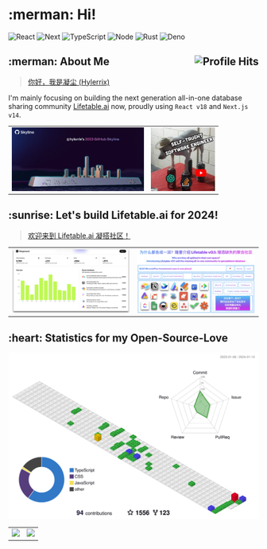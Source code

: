 <h1>:merman: Hi!</h1>

<p>
<img alt="React" src="https://img.shields.io/badge/-React-61DAFB?style=flat&logo=react&logoColor=white" />
<img alt="Next" src="https://img.shields.io/badge/-Next-000000?style=flat&logo=Next.js&logoColor=white" />
<img alt="TypeScript" src="https://img.shields.io/badge/-TypeScript-007ACC?style=flat&logo=typeScript&logoColor=white" />
<img alt="Node" src="https://img.shields.io/badge/-Node-339933?style=flat&logo=node.js&logoColor=white" />
<img alt="Rust" src="https://img.shields.io/badge/-Rust-AA6744?style=flat&logo=Rust&logoColor=white" />
<img alt="Deno" src="https://img.shields.io/badge/-Deno-000000?style=flat&logo=Deno&logoColor=white" />
</p>

<h2>:merman: About Me <img align="right" alt="Profile Hits" src="https://komarev.com/ghpvc/?username=hylerrix&style=flat-square"></h2>

> [你好，我是凝尘 (Hylerrix)](https://lifetable.feishu.cn/wiki/TPCdwDi44iCXojkazI4clA5Onyg)

I'm mainly focusing on building the next generation all-in-one database sharing community [Lifetable.ai](https://lifetable.ai) now, proudly using `React v18` and `Next.js v14`.

<table cellspacing="0" cellpadding="0" style="border: none;">
  <tr>
    <td>
      <!-- <a href=""> -->
      <img height="128px" src="./assets/hylerrix-github-review-2023.webp" />
      <!-- </a> -->
    </td>
    <td>
      <!-- <a> -->
      <img height="128px" src="./assets/self-taught-engineer.webp" />
      <!-- </a> -->
    </td>
  </tr>
</table>

<h2>:sunrise: Let's build <a src="https://lifetable.ai" target="__blank">Lifetable.ai</a> for 2024!</h2>

> [欢迎来到 Lifetable.ai 凝搭社区！](https://lifetable.feishu.cn/wiki/DTNKwjQQJiVuv6kDd5jc5W0Xnjh)

<table>
  <tbody>
    <tr>
      <td style="width: 50%;"><img src="./assets/lifetable-glance.webp"></td>
      <td style="width: 50%;"><img src="./assets/lifetable-idea.webp"></td>
    </tr>
  </tbody>
</table>

<!--START_SECTION:activity-->

<!-- `[12/23 08:42]` <img alt="⭐" src="https://github.com/cheesits456/github-activity-readme/raw/master/icons/star.png" align="top" height="18"> Starred [AnarchyLinux/installer](https://github.com/AnarchyLinux/installer) 

<details><summary>Show More</summary>

`[12/20 18:13]` <img alt="🗣" src="https://github.com/cheesits456/github-activity-readme/raw/master/icons/comment.png" align="top" height="18"> Commented on [`#9`](https://github.com//cheesits456/discord-ssh-bot/issues/9 'Can´t read property') in [cheesits456/discord-ssh-bot](https://github.com/cheesits456/discord-ssh-bot)
</details> -->

<!--END_SECTION:activity-->

<h2>:heart: Statistics for my Open-Source-Love</h2>

![](profile-3d-contrib/profile-gitblock.svg)

<table cellspacing="0" cellpadding="0" style="border: none;">
  <tr>
    <td>
      <a href="">
        <img height="128px" src="https://github-profile-trophy.vercel.app/?username=hylerrix" />
      </a>
    </td>
    <td>
      <a href="">
        <img height="128px" src="https://github-readme-stats.vercel.app/api/top-langs/?username=hylerrix&hide=html&hide_title=true&hide_border=true&layout=compact&langs_count=7&exclude_repo=comp426,Redventures-Movie-Quotes&text_color=000&icon_color=fff&bg_color=0,52fa5a,4dfcff,c64dff&theme=graywhite" />
      </a>
    </td>
  </tr>
</table>

<!-- <h2>:robot: My latest posts</h2>

Need to think the center writing platform and make a robot for this.

<ul>
  <li><a href="https://medium.com/better-programming/how-you-should-structure-your-react-applications-e7dd32375a98"><b><img src="https://emojipedia-us.s3.dualstack.us-west-1.amazonaws.com/thumbs/240/apple/237/gear_2699.png" width="20" alt="new" /> How You Should Structure Your React Applications</b></a><br/><i>A matter of taste, sure, but here is an approach that scales.</i></li>
</ul> -->

<!--START_SECTION:top-followers-->

<!--END_SECTION:top-followers-->
